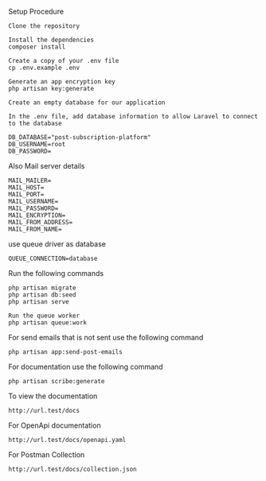 Setup Procedure

    Clone the repository

    Install the dependencies
    composer install

    Create a copy of your .env file
    cp .env.example .env

    Generate an app encryption key
    php artisan key:generate

    Create an empty database for our application
    
    In the .env file, add database information to allow Laravel to connect to the database

    DB_DATABASE="post-subscription-platform"
    DB_USERNAME=root
    DB_PASSWORD=


Also Mail server details

    MAIL_MAILER=
    MAIL_HOST=
    MAIL_PORT=
    MAIL_USERNAME=
    MAIL_PASSWORD=
    MAIL_ENCRYPTION=
    MAIL_FROM_ADDRESS=
    MAIL_FROM_NAME=

use queue driver as database

    QUEUE_CONNECTION=database

Run the following commands

    php artisan migrate
    php artisan db:seed
    php artisan serve

    Run the queue worker
    php artisan queue:work


For send emails that is not sent use the following command

    php artisan app:send-post-emails

For documentation use the following command

    php artisan scribe:generate

To view the documentation

    http://url.test/docs
For OpenApi documentation

    http://url.test/docs/openapi.yaml

For Postman Collection

    http://url.test/docs/collection.json

